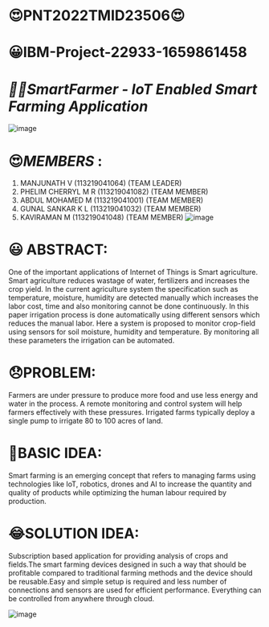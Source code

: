 # 😍PNT2022TMID23506😍 #
# 😀IBM-Project-22933-1659861458
# *👷🏻SmartFarmer - IoT Enabled Smart Farming Application*
![image](https://user-images.githubusercontent.com/112775952/200132204-b0016be7-dca9-4b4e-a4f4-27ad034d8713.png)



# 😍*MEMBERS* :
1. MANJUNATH V        (113219041064) (TEAM LEADER)  
2. PHELIM CHERRYL M R (113219041082) (TEAM MEMBER)
3. ABDUL MOHAMED M    (113219041001) (TEAM MEMBER)
4. GUNAL SANKAR K L   (113219041032) (TEAM MEMBER)
5. KAVIRAMAN M        (113219041048) (TEAM MEMBER)
![image](https://user-images.githubusercontent.com/112775952/200132297-87287b3f-94d2-4cbb-a1ec-33beb4c239c1.png)

# 😃 ABSTRACT:

One of the important applications of Internet of Things is Smart agriculture. Smart agriculture reduces wastage of water, fertilizers and increases the crop yield. In the current agriculture system the specification such as temperature, moisture, humidity are detected manually which increases the labor cost, time and also monitoring cannot be done continuously. In this paper irrigation process is done automatically using different sensors which reduces the manual labor. Here a system is proposed to monitor crop-field using sensors for soil moisture, humidity and temperature. By monitoring all these parameters the irrigation can be automated.

# 😞PROBLEM:


Farmers are under pressure to produce more food and use less energy and water in the process. A remote monitoring and control system will help farmers effectively with these pressures. Irrigated farms typically deploy a single pump to irrigate 80 to 100 acres of land.


# 🤔BASIC IDEA:

Smart farming is an emerging concept that refers to managing farms using technologies like IoT, robotics, drones and AI to increase the quantity and quality of products while optimizing the human labour required by production.

# 😂SOLUTION IDEA:

Subscription based application for providing analysis of crops and fields.The smart farming devices designed in such a way that should be profitable compared to traditional farming methods and the device should be reusable.Easy and simple setup is required and less number of connections and sensors are used for efficient performance. Everything can be controlled from anywhere through cloud.

![image](https://user-images.githubusercontent.com/112775952/200132361-c4ec20a7-9a88-41e9-9dd1-5f06b48418e6.png)
